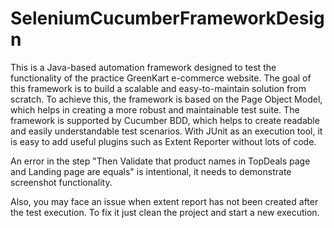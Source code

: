# SeleniumCucumberFrameworkDesign
This is a Java-based automation framework designed to test the functionality of the practice GreenKart e-commerce website. The goal of this framework is to build a scalable and easy-to-maintain solution from scratch. To achieve this, the framework is based on the Page Object Model, which helps in creating a more robust and maintainable test suite. The framework is supported by Cucumber BDD, which helps to create readable and easily understandable test scenarios. With JUnit as an execution tool, it is easy to add useful plugins such as Extent Reporter without lots of code.

An error in the step "Then Validate that product names in TopDeals page and Landing page are equals" is intentional, it needs to demonstrate screenshot functionality.

Also, you may face an issue when extent report has not been created after the test execution. To fix it just clean the project and start a new execution.
